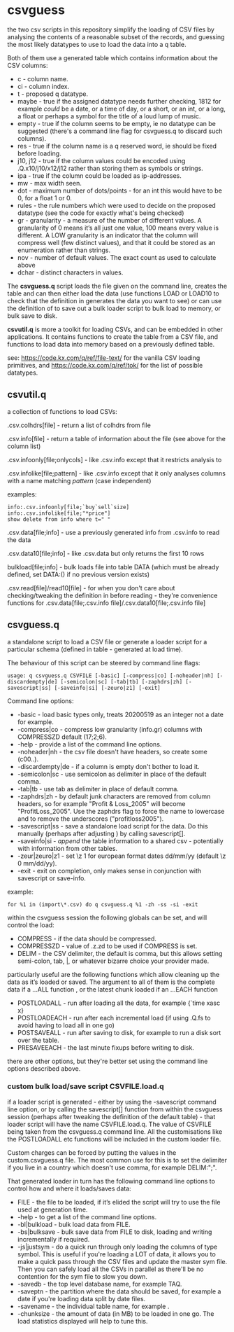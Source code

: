 # csvguess

the two csv scripts in this repository simplify the loading of CSV files by analysing the contents of a reasonable subset of the records, and guessing the most likely datatypes to use to load the data into a q table. 

Both of them use a generated table <info> which contains information about the CSV columns:

* c - column name.
* ci - column index. 
* t - proposed q datatype.
* maybe - true if the assigned datatype needs further checking, 1812 for example _could_ be a date, or a time of day, or a short, or an int, or a long, a float or perhaps a symbol for the title of a loud lump of music.
* empty - true if the column seems to be empty, ie no datatype can be suggested (there's a command line flag for csvguess.q to discard such columns).
* res - true if the column name is a q reserved word, ie should be fixed before loading.
* j10, j12 - true if the column values could be encoded using .Q.x10/j10/x12/j12 rather than storing them as symbols or strings.
* ipa - true if the column could be loaded as ip-addresses.
* mw - max width seen.
* dot - maximum number of dots/points - for an int this would have to be 0, for a float 1 or 0.
* rules - the rule numbers which were used to decide on the proposed datatype (see the code for exactly what's being checked)
* gr - granularity - a measure of the number of different values. A granularity of 0 means it’s all just one value, 100 means every value is different. A LOW granularity is an indicator that the column will compress well (few distinct values), and that it could be stored as an enumeration rather than strings.
* nov - number of default values. The exact count as used to calculate <gr> above
* dchar - distinct characters in values.

The **csvguess.q** script loads the file given on the command line, creates the <info> table and can then either load the data (use functions LOAD or LOAD10 to check that the definition in <info> generates the data you want to see) or can use the definition of <info> to save out a bulk loader script to bulk load to memory, or bulk save to disk.

**csvutil.q** is more a toolkit for loading CSVs, and can be embedded in other applications. It contains functions to create the <info> table from a CSV file, and functions to load data into memory based on a previously defined <info> table.

see: https://code.kx.com/q/ref/file-text/ for the vanilla CSV loading primitives, and https://code.kx.com/q/ref/tok/ for the list of possible  datatypes.

## csvutil.q

a collection of functions to load CSVs:

.csv.colhdrs[file] - return a list of colhdrs from file

 .csv.info[file] - return a table of information about the file (see above for the column list)
 
.csv.infoonly[file;onlycols] - like .csv.info except that it restricts analysis to <onlycols>

.csv.infolike[file;pattern] - like .csv.info except that it only analyses columns with a name matching *pattern* (case independent) 

 examples:
 
```	
info:.csv.infoonly[file;`buy`sell`size]
info:.csv.infolike[file;"*price"]
show delete from info where t=" "
```

 .csv.data[file;info] - use a previously generated info from .csv.info to read the data

 .csv.data10[file;info] - like .csv.data but only returns the first 10 rows

 bulkload[file;info] - bulk loads file into table DATA (which must be already defined, set DATA:() if no previous version exists)

 .csv.read[file]/read10[file] - for when you don't care about checking/tweaking the definition in <info> before reading - they're convenience functions for .csv.data[file;.csv.info file]/.csv.data10[file;.csv.info file]
 
## csvguess.q

a standalone script to load a CSV file or generate a loader script for a particular schema (defined in table <info> - generated at load time).

The behaviour of this script can be steered by command line flags:

```
usage: q csvguess.q CSVFILE [-basic] [-compress|co] [-noheader|nh] [-discardempty|de] [-semicolon|sc] [-tab|tb] [-zaphdrs|zh] [-savescript|ss] [-saveinfo|si] [-zeuro|z1] [-exit]
```

Command line options:
 
* -basic - load basic types only, treats 20200519 as an integer not a date for example.
* -compress|co - compress low granularity (info.gr) columns with COMPRESSZD default (17;2;6).
* -help - provide a list of the command line options.
* -noheader|nh - the csv file doesn't have headers, so create some (c00..).
* -discardempty|de - if a column is empty don't bother to load it.
* -semicolon|sc - use semicolon as delimiter in place of the default comma.
* -tab|tb - use tab as delimiter in place of default comma.
* -zaphdrs|zh - by default junk characters are removed from column headers, so for example "Profit & Loss_2005" will become "ProfitLoss_2005". Use the zaphdrs flag to force the name to lowercase and to remove the underscores ("profitloss2005").
* -savescript|ss - save a standalone load script for the data. Do this manually (perhaps after adjusting <info>) by calling savescript[].
* -saveinfo|si - *append* the table information to a shared csv - potentially with information from other tables.
* -zeur|zeuro|z1 - set \z 1 for european format dates dd/mm/yy (default \z 0 mm/dd/yy).
* -exit - exit on completion, only makes sense in conjunction with savescript or save-info.

example:

```
for %1 in (import\*.csv) do q csvguess.q %1 -zh -ss -si -exit
```

within the csvguess session the following globals can be set, and will control the load:

* COMPRESS - if the data should be compressed. 
* COMPRESSZD - value of .z.zd to be used if COMPRESS is set.
* DELIM - the CSV delimiter, the default is comma, but this allows setting semi-colon, tab, |, or whatever bizarre choice your provider made.

particularly useful are the following functions which allow cleaning up the data as it’s loaded or saved. The argument to all of them is the complete data if a ...ALL function , or the latest chunk loaded if an ...EACH function

* POSTLOADALL - run after loading all the data, for example {`time xasc x}
* POSTLOADEACH - run after each incremental load (if using .Q.fs to avoid having to load all in one go) 
* POSTSAVEALL - run after saving to disk, for example to run a disk sort over the table.
* PRESAVEEACH - the last minute fixups before writing to disk.

there are other options, but they're better set using the command line options described above.

### custom bulk load/save script CSVFILE.load.q

if a loader script is generated - either by using the -savescript command line option, or by calling the savescript[] function from within the csvguess session (perhaps after tweaking the definition of the default <info> table) - that loader script will have the name CSVFILE.load.q. The value of CSVFILE being taken from the csvguess.q command line. All the customisations like the POSTLOADALL etc functions will be included in the custom loader file. 

Custom charges can be forced by putting the values in the custom.csvguess.q file. The most common use for this is to set the delimiter if you live in a country which doesn't use comma, for example DELIM:";".

That generated loader in turn has the following command line options to control how and where it loads/saves data:

* FILE - the file to be loaded, if it’s elided the script will try to use the file used at generation time.
* -help - to get a list of the command line options.
* -bl|bulkload - bulk load data from FILE. 
* -bs|bulksave - bulk save data from FILE to disk, loading and writing incrementally if required.
* -js|justsym - do a quick run through only loading the columns of type symbol. This is useful if you're loading a LOT of data, it allows you to make a quick pass through the CSV files and update the master sym file. Then you can safely load all the CSVs in parallel as there'll be no contention for the sym file to slow you down.
* -savedb - the top level database name, for example TAQ.  
* -saveptn - the partition where the data should be saved, for example a date if you're loading data split by date files.
* -savename - the individual table name, for example <trade> .
* -chunksize - the amount of data (in MB) to be loaded in one go. The load statistics displayed will help to tune this.


